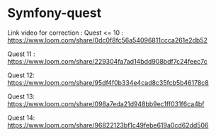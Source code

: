 # Symfony-quest

Link video for correction :
Quest <= 10 : https://www.loom.com/share/0dc0f8fc56a54096811ccca261e2db52

Quest 11 : https://www.loom.com/share/229304fa7ad14bdd908bdf7c24feec7c

Quest 12: https://www.loom.com/share/95df4f0b334e4cad8c35fcb5b46178c8

Quest 13: https://www.loom.com/share/098a7eda21d948bb9ec1ff031f6ca4bf

Quest 14: https://www.loom.com/share/96822123bf1c49febe619a0cd62dd506
